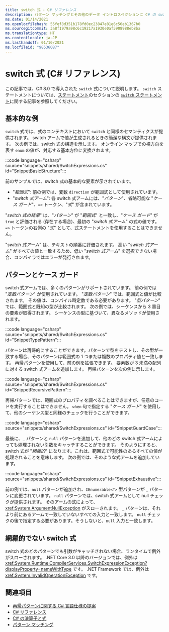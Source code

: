 ```yaml
---
title: switch 式 - C# リファレンス
description: パターン マッチングとその他のデータ イントロスペクションに C# の switch 式を使用する方法について説明します
ms.date: 01/14/2021
ms.openlocfilehash: 55fef8d351b178fd0ec23847e81e6c56eb1367b0
ms.sourcegitcommit: 3a8f1979a98c6c19217a1930e0af5908988eb8ba
ms.translationtype: HT
ms.contentlocale: ja-JP
ms.lasthandoff: 01/16/2021
ms.locfileid: "98536087"
---
```

# <a name="switch-expression-c-reference"></a>switch 式 (C# リファレンス)

この記事では、C# 8.0 で導入された `switch` 式について説明します。 `switch` ステートメントについては、[ステートメント](../keywords/index.md)のセクションの [`switch` ステートメント](../keywords/switch.md)に関する記事を参照してください。

## <a name="basic-example"></a>基本的な例

`switch` 式では、式のコンテキストにおいて `switch` と同様のセマンティクスが提供されます。 switch アームで値が生成されるときの簡潔な構文が提供されます。 次の例では、switch 式の構造を示します。 オンライン マップでの視方向を表す `enum` の値が、対応する基本方位に変換されます。

:::code language="csharp" source="snippets/shared/SwitchExpressions.cs" id="SnippetBasicStructure":::

前のサンプルでは、switch 式の基本的な要素が示されています。

- "*範囲式*": 前の例では、変数 `direction` が範囲式として使用されています。
- "*switch 式アーム*": 各 switch 式アームには、"*パターン*"、省略可能な "*ケース ガード*"、`=>` トークン、"*式*" が含まれています。

"*switch 式の結果*" は、"*パターン*" が "*範囲式*" と一致し、"*ケース ガード*" が `true` と評価される (存在する場合)、最初の "*switch 式アーム*" の式の値です。 `=>` トークンの右側の "*式*" として、式ステートメントを使用することはできません。

"*switch 式アーム*" は、テキストの順番に評価されます。 高い "*switch 式アーム*" がすべての値と一致するため、低い "*switch 式アーム*" を選択できない場合、コンパイラではエラーが発行されます。

## <a name="patterns-and-case-guards"></a>パターンとケース ガード

switch 式アームでは、多くのパターンがサポートされています。 前の例では "*定数パターン*" が使用されています。 "*定数パターン*" では、範囲式と値が比較されます。 その値は、コンパイル時定数である必要があります。 "*型パターン*" では、範囲式と既知の型が比較されます。 次の例では、シーケンスから 3 番目の要素が取得されます。 シーケンスの型に基づいて、異なるメソッドが使用されます。

:::code language="csharp" source="snippets/shared/SwitchExpressions.cs" id="SnippetTypePattern":::

パターンは再帰的にすることができます。パターンで型をテストし、その型が一致する場合、そのパターンは範囲式の 1 つまたは複数のプロパティ値と一致します。 再帰パターンを使用して、前の例を拡張できます。 要素数が 3 未満の配列に対する switch 式アームを追加します。 再帰パターンを次の例に示します。

:::code language="csharp" source="snippets/shared/SwitchExpressions.cs" id="SnippetRecursivePattern":::

再帰パターンでは、範囲式のプロパティを調べることはできますが、任意のコードを実行することはできません。 `when` 句で指定する "*ケース ガード*" を使用して、他のシーケンス型と同様のチェックを行うことができます。

:::code language="csharp" source="snippets/shared/SwitchExpressions.cs" id="SnippetGuardCase":::

最後に、`_` パターンと `null` パターンを追加して、他のどの switch 式アームによっても処理されない引数をキャッチすることができます。 そのようにすると、switch 式が "*網羅的*" になります。これは、範囲式で可能性のあるすべての値が処理されることを意味します。 次の例では、そのような式アームを追加しています。

:::code language="csharp" source="snippets/shared/SwitchExpressions.cs" id="SnippetExhaustive":::

前の例では、`null` パターンが追加され、`IEnumerable<T>` 型パターンが `_` パターンに変更されています。 `null` パターンでは、switch 式アームとして null チェックが提供されます。 そのアームの式によって、<xref:System.ArgumentNullException> がスローされます。 `_` パターンは、それより前にあるアームで一致していないすべての入力と一致します。 `null` チェックの後で指定する必要があります。そうしないと、`null` 入力と一致します。

## <a name="non-exhaustive-switch-expressions"></a>網羅的でない switch 式

switch 式のどのパターンでも引数がキャッチされない場合、ランタイムで例外がスローされます。 .NET Core 3.0 以降のバージョンでは、例外は <xref:System.Runtime.CompilerServices.SwitchExpressionException?displayProperty=nameWithType> です。 .NET Framework では、例外は <xref:System.InvalidOperationException> です。

## <a name="see-also"></a>関連項目

- [再帰パターンに関する C# 言語仕様の提案](~/_csharplang/proposals/csharp-8.0/patterns.md#switch-expression)
- [C# リファレンス](../index.md)
- [C# の演算子と式](index.md)
- [パターン マッチング](../../pattern-matching.md)

